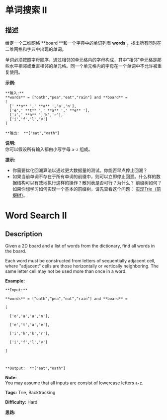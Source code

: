 # 单词搜索 II

## 描述

给定一个二维网格  **board  **和一个字典中的单词列表 **words** ，找出所有同时在二维网格和字典中出现的单词。

单词必须按照字母顺序，通过相邻的单元格内的字母构成，其中"相邻"单元格是那些水平相邻或垂直相邻的单元格。同一个单元格内的字母在一个单词中不允许被重复使用。

**示例:**

    
    
    **输入:** 
    **words** = ["oath","pea","eat","rain"] and **board** =
    [
      [' **o** ',' **a** ','a','n'],
      ['e',' **t** ',' **a** ',' **e** '],
      ['i',' **h** ','k','r'],
      ['i','f','l','v']
    ]
    
    **输出:  **["eat","oath"]

**说明:**  
你可以假设所有输入都由小写字母 `a-z` 组成。

**提示:**

  * 你需要优化回溯算法以通过更大数据量的测试。你能否早点停止回溯？
  * 如果当前单词不存在于所有单词的前缀中，则可以立即停止回溯。什么样的数据结构可以有效地执行这样的操作？散列表是否可行？为什么？ 前缀树如何？如果你想学习如何实现一个基本的前缀树，请先查看这个问题： [实现Trie（前缀树）](/problems/implement-trie-prefix-tree/description/)。



# Word Search II

## Description



Given a 2D board and a list of words from the dictionary, find all words in the board.

Each word must be constructed from letters of sequentially adjacent cell, where "adjacent" cells are those horizontally or vertically neighboring. The same letter cell may not be used more than once in a word.

**Example:**

    
    
    **Input:** 
    **words** = ["oath","pea","eat","rain"] and **board** =
    [
      ['o','a','a','n'],
      ['e','t','a','e'],
      ['i','h','k','r'],
      ['i','f','l','v']
    ]
    
    **Output:  **["eat","oath"]
    

**Note:**  
You may assume that all inputs are consist of lowercase letters `a-z`.


**Tags:** Trie, Backtracking

**Difficulty:** Hard

**思路:**
